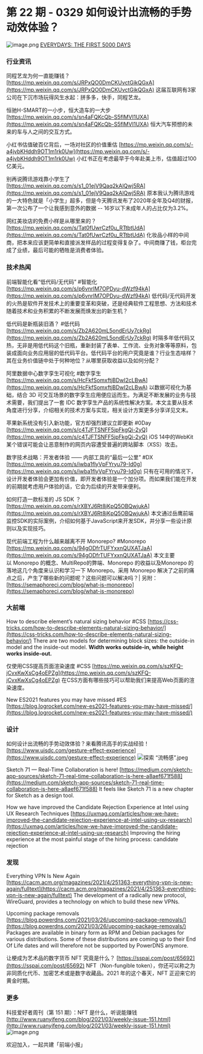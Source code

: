 # 第 22 期 - 0329 如何设计出流畅的手势动效体验？
![image.png](https://cdn.nlark.com/yuque/0/2021/png/85771/1616942804066-52cf13c6-bef0-4b57-a13b-6320f26d84db.png#align=left&display=inline&height=375&margin=%5Bobject%20Object%5D&name=image.png&originHeight=500&originWidth=750&size=1254905&status=done&style=none&width=563)
[EVERYDAYS: THE FIRST 5000 DAYS](https://onlineonly.christies.com/s/beeple-first-5000-days/beeple-b-1981-1/112924)
### 行业资讯
同程艺龙为何一直能赚钱？
[https://mp.weixin.qq.com/s/JRPxQO0DmCKUvctGikQGxA](https://mp.weixin.qq.com/s/JRPxQO0DmCKUvctGikQGxA)
这届互联网有3家公司在下沉市场玩得风生水起：拼多多，快手，同程艺龙。

恒驰H-SMART的一小步，恒大造车的一大步
[https://mp.weixin.qq.com/s/sn4aFQKcQb-S5flMVI1UXA](https://mp.weixin.qq.com/s/sn4aFQKcQb-S5flMVI1UXA)
恒大汽车预想的未来的车与人之间的交互方式。

小红书估值破百亿背后，一场对社区的价值重估
[https://mp.weixin.qq.com/s/-a4jvbKHddh9OT1m1rk0Uw](https://mp.weixin.qq.com/s/-a4jvbKHddh9OT1m1rk0Uw)
小红书正在考虑最早于今年赴美上市，估值超过100亿美元。

别再说腾讯游戏靠小学生了
[https://mp.weixin.qq.com/s/s1_01ejV9Qaq2kAlQwj5RA](https://mp.weixin.qq.com/s/s1_01ejV9Qaq2kAlQwj5RA)
原本我认为腾讯游戏的一大特色就是「小学生」超多，但是今天腾讯发布了2020年全年及Q4的财报，第一次公布了一个让我感到意外的数据 -- 16岁以下未成年人的占比仅为3.2%。

网红美妆店的免费小样是从哪里来的？
[https://mp.weixin.qq.com/s/Tat0fUwrCzf0u_RTtbtUdA](https://mp.weixin.qq.com/s/Tat0fUwrCzf0u_RTtbtUdA)
化妆品小样的中间商，把本来应该更简单和直接派发样品的过程变得复杂了。中间商赚了钱，柜台完成了业绩，最后可能的牺牲是消费者体验。

### 技术热闻
前端智能化看“低代码/无代码” #智能化
[https://mp.weixin.qq.com/s/p6vnrlM7OPDyu-dWzf94kA](https://mp.weixin.qq.com/s/p6vnrlM7OPDyu-dWzf94kA)
低代码/无代码开发的火热是软件开发技术上的重要变革和突破，还是经典软件工程思想、方法和技术随着技术和业务积累的不断发展而焕发出的新生机？

低代码是新瓶装旧酒？ #低代码
[https://mp.weixin.qq.com/s/Zb2A620mL5ondErUy7ckRg](https://mp.weixin.qq.com/s/Zb2A620mL5ondErUy7ckRg)
时隔多年低代码又热，无非是用低代码这个旧瓶，重新封装了表单、工作流、业务对象等等原料，包装成面向业务应用层的低代码平台。低代码平台的用户究竟是谁？行业生态啥样？其在业务价值链中处于何种地位？从哪里获取收益以及如何分配？

阿里数据中心数字孪生可视化 #数字孪生
[https://mp.weixin.qq.com/s/HcFkfSomxftjBDwI2cLBwA](https://mp.weixin.qq.com/s/HcFkfSomxftjBDwI2cLBwA)
以数据可视化为基础，结合 3D 可交互场景的数字孪生应用便应运而生。为满足不断发展的业务与技术需要，我们提出了一套 IDC 数字孪生产品的系统性解决方案。本文主要从技术角度进行分享，介绍相关的技术方案与实现，相关设计方案更多分享详见文末。

苹果新系统没有引入新功能，官方却强烈建议立即更新 #0Day
[https://mp.weixin.qq.com/s/c4TJFTSNFF5jpFkgQi-2yQ](https://mp.weixin.qq.com/s/c4TJFTSNFF5jpFkgQi-2yQ)
iOS 14中的WebKit某个错误可能会让恶意制作的网页内容遭受普遍的跨站脚本（XSS）攻击。

数字技术战略：开发者体验 —— 内部工具的“最后一公里” #DX
[https://mp.weixin.qq.com/s/iwba1flyVpFYryu79-Id0g](https://mp.weixin.qq.com/s/iwba1flyVpFYryu79-Id0g)
只有在可用的情况下，设计开发者体验会更加有价值，即开发者体验是一个加分项。而如果我们能在开发的前期就考虑用户体验的话，它会为后续的开发带来便利。

如何打造一款标准的 JS SDK ？
[https://mp.weixin.qq.com/s/rXBYJ6Rt8jKpQ5OBQwjukA](https://mp.weixin.qq.com/s/rXBYJ6Rt8jKpQ5OBQwjukA)
本文通过岳鹰前端监控SDK的实际案例，介绍如何基于JavaScript来开发SDK，并分享一些设计原则以及实现技巧。

现代前端工程为什么越来越离不开 Monorepo? #Monorepo
[https://mp.weixin.qq.com/s/94gODfrTUFYxxnQUXATJaA](https://mp.weixin.qq.com/s/94gODfrTUFYxxnQUXATJaA)
本文主要以 Monorepo 的概念、MultiRepo的弊端、Monorepo 的收益以及Monorepo 的落地这几个角度来认识和学习一下 Monorepo。采用 Monorepo 解决了之前的痛点之后，产生了哪些新的问题呢？这些问题可以解决吗？| 另附：[https://semaphoreci.com/blog/what-is-monorepo](https://semaphoreci.com/blog/what-is-monorepo)

### 大前端
How to describe element’s natural sizing behavior #CSS
[https://css-tricks.com/how-to-describe-elements-natural-sizing-behavior/](https://css-tricks.com/how-to-describe-elements-natural-sizing-behavior/)
There are two models for determining block sizes: the outside-in model and the inside-out model. **Width works outside-in, while height works inside-out.**

仅使用CSS提高页面渲染速度 #CSS
[https://mp.weixin.qq.com/s/szKFQ-jCvxKwXsCg4oEPZg](https://mp.weixin.qq.com/s/szKFQ-jCvxKwXsCg4oEPZg)
在CSS方面有哪些技巧可以帮助我们来提高Web页面的渲染速度。

New ES2021 features you may have missed #ES
[https://blog.logrocket.com/new-es2021-features-you-may-have-missed/](https://blog.logrocket.com/new-es2021-features-you-may-have-missed/)

### 设计
如何设计出流畅的手势动效体验？来看腾讯高手的实战经验！
[https://www.uisdc.com/gesture-effect-experience](https://www.uisdc.com/gesture-effect-experience)
![探索 “流畅感”.jpeg](https://cdn.nlark.com/yuque/0/2021/jpeg/85771/1616943805112-ba9faa3b-370e-4c56-ba28-ca1993615d3b.jpeg#align=left&display=inline&height=270&margin=%5Bobject%20Object%5D&name=%E6%8E%A2%E7%B4%A2%20%E2%80%9C%E6%B5%81%E7%95%85%E6%84%9F%E2%80%9D.jpeg&originHeight=1080&originWidth=1920&size=232123&status=done&style=none&width=480)

Sketch 71 — Real-Time Collaboration is here!
[https://medium.com/sketch-app-sources/sketch-71-real-time-collaboration-is-here-a8aef671f588](https://medium.com/sketch-app-sources/sketch-71-real-time-collaboration-is-here-a8aef671f588)
It feels like Sketch 71 is a new chapter for Sketch as a design tool.

How we have improved the Candidate Rejection Experience at Intel using UX Research Techniques
[https://uxmag.com/articles/how-we-have-improved-the-candidate-rejection-experience-at-intel-using-ux-research](https://uxmag.com/articles/how-we-have-improved-the-candidate-rejection-experience-at-intel-using-ux-research)
Improving the hiring experience at the most painful stage of the hiring process: candidate rejection

### 发现
Everything VPN Is New Again
[https://cacm.acm.org/magazines/2021/4/251363-everything-vpn-is-new-again/fulltext](https://cacm.acm.org/magazines/2021/4/251363-everything-vpn-is-new-again/fulltext)
The development of a radically new protocol, WireGuard, provides a technology on which to build these new VPNs.

Upcoming package removals
[https://blog.powerdns.com/2021/03/26/upcoming-package-removals/](https://blog.powerdns.com/2021/03/26/upcoming-package-removals/)
Packages are available in binary form as RPM and Debian packages for various distributions. Some of these distributions are coming up to their End Of Life dates and will therefore not be supported by PowerDNS anymore.

让梗成为艺术品的数字货币 NFT 究竟是什么？
[https://sspai.com/post/65692](https://sspai.com/post/65692)
NFT（Non-fungible token），你还可以称之为非同质化代币、加密艺术或是数字收藏品。2021 年的这个春天，NFT 正迎来它的黄金时期。

### 更多
科技爱好者周刊（第 151 期）：NFT 是什么，听说能赚钱
[http://www.ruanyifeng.com/blog/2021/03/weekly-issue-151.html](http://www.ruanyifeng.com/blog/2021/03/weekly-issue-151.html)
![image.png](https://cdn.nlark.com/yuque/0/2020/png/85771/1605930034828-7fc81343-651f-4a15-8465-eebe5a23cf61.png#align=left&display=inline&height=31&margin=%5Bobject%20Object%5D&name=image.png&originHeight=90&originWidth=2186&size=14325&status=done&style=none&width=746)


欢迎加入，一起共建「前端小报」
